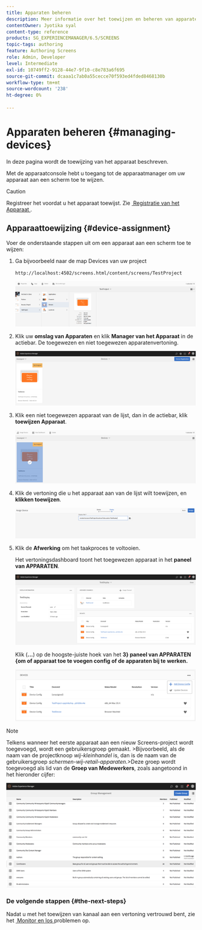 ```yaml
---
title: Apparaten beheren
description: Meer informatie over het toewijzen en beheren van apparaten in AEM Screens.
contentOwner: Jyotika syal
content-type: reference
products: SG_EXPERIENCEMANAGER/6.5/SCREENS
topic-tags: authoring
feature: Authoring Screens
role: Admin, Developer
level: Intermediate
exl-id: 10749ff2-9128-44e7-9f10-c8e783a6f695
source-git-commit: dcaaa1c7ab0a55cecce70f593ed4fded8468130b
workflow-type: tm+mt
source-wordcount: '238'
ht-degree: 0%

---
```


# Apparaten beheren {#managing-devices}

In deze pagina wordt de toewijzing van het apparaat beschreven.

Met de apparaatconsole hebt u toegang tot de apparaatmanager om uw apparaat aan een scherm toe te wijzen.

>[!CAUTION]
>
>Registreer het voordat u het apparaat toewijst. Zie [&#x200B; Registratie van het Apparaat &#x200B;](device-registration.md).

## Apparaattoewijzing {#device-assignment}

Voer de onderstaande stappen uit om een apparaat aan een scherm toe te wijzen:

1. Ga bijvoorbeeld naar de map Devices van uw project

   `http://localhost:4502/screens.html/content/screens/TestProject`

   ![&#x200B; chlimage_1-32 &#x200B;](assets/chlimage_1-32.png)

1. Klik uw **omslag van Apparaten** en klik **Manager van het Apparaat** in de actiebar. De toegewezen en niet toegewezen apparatenvertoning.

   ![&#x200B; chlimage_1-33 &#x200B;](assets/chlimage_1-33.png)

1. Klik een niet toegewezen apparaat van de lijst, dan in de actiebar, klik **toewijzen Apparaat**.

   ![&#x200B; chlimage_1-34 &#x200B;](assets/chlimage_1-34.png)

1. Klik de vertoning die u het apparaat aan van de lijst wilt toewijzen, en **klikken toewijzen**.

   ![&#x200B; chlimage_1-35 &#x200B;](assets/chlimage_1-35.png)

1. Klik de **Afwerking** om het taakproces te voltooien.


   Het vertoningsdashboard toont het toegewezen apparaat in het **paneel van APPARATEN**.

   ![&#x200B; chlimage_1-37 &#x200B;](assets/chlimage_1-37.png)

   Klik (**...**) op de hoogste-juiste hoek van het **3&rbrace; paneel van APPARATEN &lbrace;om of apparaat toe te voegen config of de apparaten bij te werken.**

   ![&#x200B; chlimage_1-38 &#x200B;](assets/chlimage_1-38.png)

>[!NOTE]
>
>Telkens wanneer het eerste apparaat aan een nieuw Screens-project wordt toegevoegd, wordt een gebruikersgroep gemaakt.
>&#x200B;>Bijvoorbeeld, als de naam van de projectknoop *wij-kleinhandel* is, dan is de naam van de gebruikersgroep *schermen-wij-retail-apparaten*.
>&#x200B;>Deze groep wordt toegevoegd als lid van de **Groep van Medewerkers**, zoals aangetoond in het hieronder cijfer:

![&#x200B; chlimage_1-39 &#x200B;](assets/chlimage_1-39.png)

### De volgende stappen {#the-next-steps}

Nadat u met het toewijzen van kanaal aan een vertoning vertrouwd bent, zie het [&#x200B; Monitor en los &#x200B;](monitoring-screens.md) problemen op.
